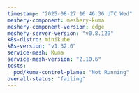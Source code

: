 ```yaml
---
timestamp: "2025-08-27 16:46:36 UTC Wed"
meshery-component: meshery-kuma
meshery-component-version: edge
meshery-server-version: "v0.8.129"
k8s-distro: minikube
k8s-version: "v1.32.0"
service-mesh: Kuma
service-mesh-version: "2.10.6"
tests:
  pod/kuma-control-plane: "Not Running"
overall-status: "failing"
---
```


